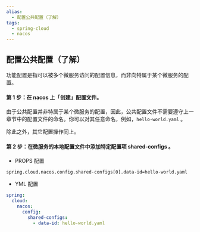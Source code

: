 ```yaml
---
alias:
  - 配置公共配置（了解）
tags:
  - spring-cloud
  - nacos 
---
```


## 配置公共配置（了解）

功能配置是指可以被多个微服务访问的配置信息，而非向特属于某个微服务的配置。

#### 第 1 步：在 nacos 上「创建」配置文件。

由于公共配置并非特属于某个微服务的配置，因此，公共配置文件不需要遵守上一章节中的配置文件的命名。你可以对其任意命名，例如，`hello-world.yaml` 。

除此之外，其它配置操作同上。

#### 第 2 步：在微服务的本地配置文件中添加特定配置项 **shared-configs** 。

- PROPS 配置

``` properties
spring.cloud.nacos.config.shared-configs[0].data-id=hello-world.yaml
```

- YML 配置

```yaml
spring:
  cloud:
    nacos:
      config:
        shared-configs:
          - data-id: hello-world.yaml
```

